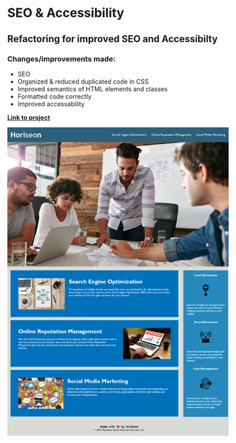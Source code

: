 # SEO & Accessibility
## Refactoring for improved SEO and Accessibilty

### Changes/improvements made:
- SEO
- Organized & reduced duplicated code in CSS
- Improved semantics of HTML elements and classes
- Formatted code correctly
- Improved accessability

[**Link to project**](https://sebzg.github.io/module-1-challenge/)

![project demo](horiseon-demo.png)
